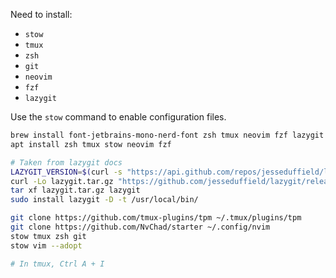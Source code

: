 Need to install:

- `stow`
- `tmux`
- `zsh`
- `git`
- `neovim`
- `fzf`
- `lazygit`

Use the `stow` command to enable configuration files.

```bash
brew install font-jetbrains-mono-nerd-font zsh tmux neovim fzf lazygit
apt install zsh tmux stow neovim fzf

# Taken from lazygit docs
LAZYGIT_VERSION=$(curl -s "https://api.github.com/repos/jesseduffield/lazygit/releases/latest" | \grep -Po '"tag_name": *"v\K[^"]*')
curl -Lo lazygit.tar.gz "https://github.com/jesseduffield/lazygit/releases/download/v${LAZYGIT_VERSION}/lazygit_${LAZYGIT_VERSION}_Linux_x86_64.tar.gz"
tar xf lazygit.tar.gz lazygit
sudo install lazygit -D -t /usr/local/bin/

git clone https://github.com/tmux-plugins/tpm ~/.tmux/plugins/tpm
git clone https://github.com/NvChad/starter ~/.config/nvim
stow tmux zsh git
stow vim --adopt

# In tmux, Ctrl A + I 
```
